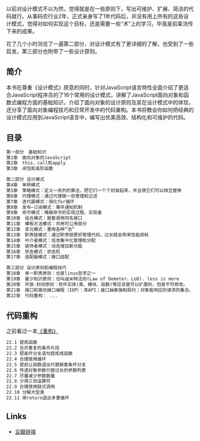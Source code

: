 以前对设计模式不以为然，觉得就是在一些原则下，写出可维护、扩展、简洁的代码就行。从事码农行业2年，正式亲身写了1年代码后，并没有用上所有的这些设计模式，觉得对如何实现这个目标，还是需要一些“术”上的学习，毕竟是前辈流传下来的成果。

花了几个小时浏览了一遍第二部分，对设计模式有了更详细的了解，也受到了一些启发。第三部分也附带了一些设计原则。

## 简介

本书在尊重《设计模式》原意的同时，针对JavaScript语言特性全面介绍了更适合JavaScript程序员的了16个常用的设计模式，讲解了JavaScript面向对象和函数式编程方面的基础知识，介绍了面向对象的设计原则及其在设计模式中的体现，还分享了面向对象编程技巧和日常开发中的代码重构。本书将教会你如何把经典的设计模式应用到JavaScript语言中，编写出优美高效、结构化和可维护的代码。

## 目录

```txt
第一部分　基础知识
第1章　面向对象的JavaScript
第2章　this、call和apply
第3章　闭包和高阶函数

第二部分 设计模式
第4章　单例模式
第5章　策略模式：定义一系列的算法，把它们一个个封装起来，并且使它们可以相互替换
第6章　代理模式：通过代理做一些管理和过滤
第7章　迭代器模式：简化for循环
第8章　发布—订阅模式：事件通知机制
第9章　命令模式：掩蔽命令的实现过程、实现者
第10章　组合模式：嵌套调用同名接口
第11章　模板方法模式：共用可公用部分
第12章　享元模式：重用各种“池”
第13章　职责链模式：通过职责链更好管理代码，过长链会带来性能损耗
第14章　中介者模式：信息集中化管理和分配
第15章　装饰者模式：动态增加新功能
第16章　状态模式：状态机
第17章　适配器模式：接口适配

第三部分 设计原则和编程技巧
第18章　单一职责原则：也是linux哲学之一
第19章　最少知识原则：也叫迪米特法则(Law of Demeter，LoD). less is more
第20章　开放-封闭原则：软件实体(类、模块、函数)等应该是可以扩展的，但是不可修改。
第21章　接口和面向接口编程（IOP）：库API；接口抽象强制契约；对象能响应的请求的集合。Python中的鸭子类型。
第22章　代码重构： ...
```

## 代码重构

之前看过一本[《重构》](https://book.douban.com/subject/1229923/)

```txt
22.1 提炼函数
22.2 合并重复的条件片段
22.3 把条件分支语句提炼成函数
22.4 合理使用循环
22.5 提前让函数退出代替嵌套条件分支
22.6 传递对象参数代替过长的参数列表
22.7 尽量减少参数数量
22.8 少用三目运算符
22.9 合理使用链式调用
22.10 分解大型类
22.11 用return退出多重循环
```

## Links

- [豆瓣链接](https://book.douban.com/subject/26382780/)